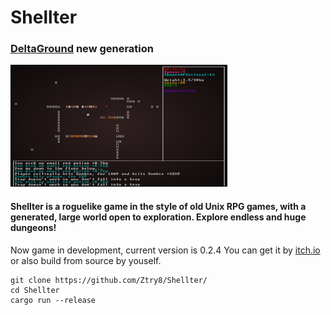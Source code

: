 # Shellter
### [DeltaGround](https://github.com/Ztry8/DeltaGround/) new generation
![screenshot](https://github.com/Ztry8/Shellter/blob/main/screenshots/1.png?raw=false)

#### Shellter is a roguelike game in the style of old Unix RPG games, with a generated, large world open to exploration. Explore endless and huge dungeons! 

Now game in development, current version is 0.2.4
You can get it by [itch.io](https://asld.itch.io/shellter) or also build from source by youself.
```
git clone https://github.com/Ztry8/Shellter/
cd Shellter
cargo run --release
```
